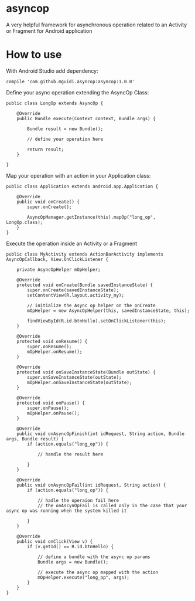 asyncop
=======

A very helpful framework for asynchronous operation related to an Activity or Fragment for Android application


How to use
==========

With Android Studio add dependency:

	compile 'com.github.mguidi.asyncop:asyncop:1.0.0'


Define your async operation extending the AsyncOp Class:

	public class LongOp extends AsyncOp {

    	@Override
	    public Bundle execute(Context context, Bundle args) {
        
    	    Bundle result = new Bundle();
        
        	// define your operation here

	        return result;
    	}

	}
	
Map your operation with an action in your Application class:

	public class Application extends android.app.Application {

    	@Override
	    public void onCreate() {
    	    super.onCreate();

        	AsyncOpManager.getInstance(this).mapOp("long_op", LongOp.class);
    	}
	}
	
Execute the operation inside an Activity or a Fragment

	public class MyActivity extends ActionBarActivity implements AsyncOpCallback, View.OnClickListener {

	    private AsyncOpHelper mOpHelper;

    	@Override
	    protected void onCreate(Bundle savedInstanceState) {
    	    super.onCreate(savedInstanceState);
        	setContentView(R.layout.activity_my);

			// initialize the Async op helper on the onCreate
	        mOpHelper = new AsyncOpHelper(this, savedInstanceState, this);

    	    findViewById(R.id.btnHello).setOnClickListener(this);
    	}

	    @Override
    	protected void onResume() {
        	super.onResume();
	        mOpHelper.onResume();
    	}

	    @Override
    	protected void onSaveInstanceState(Bundle outState) {
        	super.onSaveInstanceState(outState);
	        mOpHelper.onSaveInstanceState(outState);
    	}

	    @Override
    	protected void onPause() {
        	super.onPause();
	        mOpHelper.onPause();
    	}

	    @Override
		public void onAsyncOpFinish(int idRequest, String action, Bundle args, Bundle result) {
        	if (action.equals("long_op")) {

				// handle the result here

        	}
	    }

    	@Override
	    public void onAsyncOpFail(int idRequest, String action) {
        	if (action.equals("long_op")) {
            	
            	// hadle the operaion fail here
            	// the onAscynOpFail is called only in the case that your async op was running when the system killed it
            	
	        }
    	}

	    @Override
    	public void onClick(View v) {
        	if (v.getId() == R.id.btnHello) {

				// define a bundle with the async op params
            	Bundle args = new Bundle();
            	
				// execute the async op mapped with the action
				mOpHelper.execute("long_op", args);
        	}
    	}
	}
